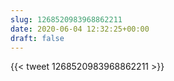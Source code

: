 ```yaml
---
slug: 1268520983968862211
date: 2020-06-04 12:32:25+00:00
draft: false
---
```


{{< tweet 1268520983968862211 >}}
